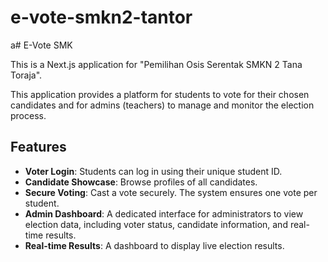 # e-vote-smkn2-tantor
a# E-Vote SMK

This is a Next.js application for "Pemilihan Osis Serentak SMKN 2 Tana Toraja".

This application provides a platform for students to vote for their chosen candidates and for admins (teachers) to manage and monitor the election process.

## Features

- **Voter Login**: Students can log in using their unique student ID.
- **Candidate Showcase**: Browse profiles of all candidates.
- **Secure Voting**: Cast a vote securely. The system ensures one vote per student.
- **Admin Dashboard**: A dedicated interface for administrators to view election data, including voter status, candidate information, and real-time results.
- **Real-time Results**: A dashboard to display live election results.

